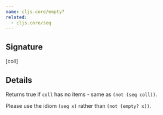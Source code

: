 ```yaml
---
name: cljs.core/empty?
related:
  - cljs.core/seq
---
```


## Signature
[coll]


## Details

Returns true if `coll` has no items - same as `(not (seq coll))`.

Please use the idiom `(seq x)` rather than `(not (empty? x))`.
